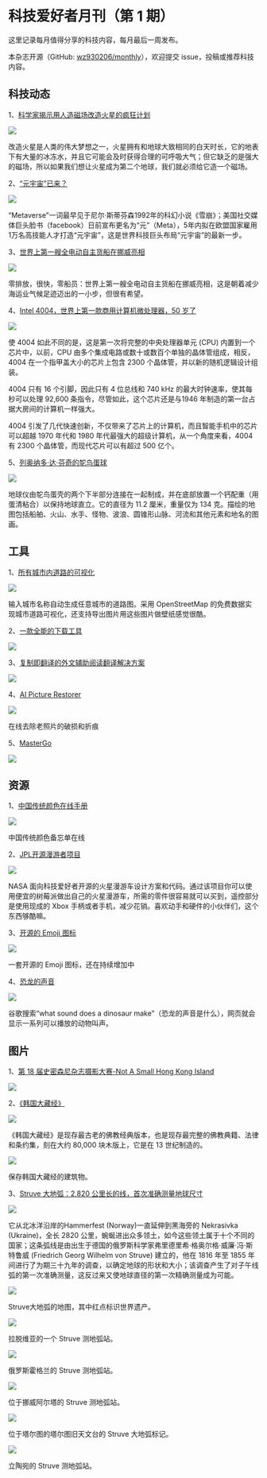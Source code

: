 <!--
 * @Author: your name
 * @Date: 2021-11-23 15:34:43
 * @LastEditTime: 2021-11-23 16:37:42
 * @LastEditors: Please set LastEditors
 * @Description: 打开koroFileHeader查看配置 进行设置: https://github.com/OBKoro1/koro1FileHeader/wiki/%E9%85%8D%E7%BD%AE
 * @FilePath: \monthly\docs\issue-1.md
-->
# 科技爱好者月刊（第 1 期）

这里记录每月值得分享的科技内容，每月最后一周发布。

本杂志开源（GitHub: [wz930206/monthly](https://github.com/wz930206/monthly)），欢迎提交 issue，投稿或推荐科技内容。

## 科技动态

1、[科学家揭示用人造磁场改造火星的疯狂计划](https://www.sciencealert.com/scientists-reveal-crazy-plan-to-terraform-mars-with-an-artificial-magnetic-field)

![](https://ur-home.oss-cn-shanghai.aliyuncs.com/monthly/issue-1/DiagramOfMarsMagneticField.jpg)

改造火星是人类的伟大梦想之一，火星拥有和地球大致相同的白天时长，它的地表下有大量的冰冻水，并且它可能会及时获得合理的可呼吸大气；但它缺乏的是强大的磁场，所以如果我们想让火星成为第二个地球，我们就必须给它造一个磁场。

2、[“元宇宙”已来？](https://finance.sina.com.cn/tech/2021-11-22/doc-iktzqtyu8724768.shtml)

![](https://ur-home.oss-cn-shanghai.aliyuncs.com/monthly/issue-1/003.jpg)

“Metaverse”一词最早见于尼尔·斯蒂芬森1992年的科幻小说《雪崩》；美国社交媒体巨头脸书（facebook）日前宣布更名为“元”（Meta），5年内拟在欧盟国家雇用1万名高技能人才打造“元宇宙”，这是世界科技巨头布局“元宇宙”的最新一步。

3、[世界上第一艘全电动自主货船在挪威亮相](https://techxplore.com/news/2021-11-electric-autonomous-cargo-ship-norway.html)

![](https://ur-home.oss-cn-shanghai.aliyuncs.com/monthly/issue-1/005.jpg)

零排放，很快，零船员：世界上第一艘全电动自主货船在挪威亮相，这是朝着减少海运业气候足迹迈出的一小步，但很有希望。

4、[Intel 4004，世界上第一款商用计算机微处理器，50 岁了](https://newatlas.com/computers/intel-4004-first-computer-chip-turns-50/)

![](https://ur-home.oss-cn-shanghai.aliyuncs.com/monthly/issue-1/006.jpg)

使 4004 如此不同的是，这是第一次将完整的中央处理器单元 (CPU) 内置到一个芯片中，以前，CPU 由多个集成电路或数十或数百个单独的晶体管组成，相反，4004 在一个指甲盖大小的芯片上包含 2300 个晶体管，并以新的随机逻辑设计组装。

4004 只有 16 个引脚，因此只有 4 位总线和 740 kHz 的最大时钟速率，使其每秒可以处理 92,600 条指令，尽管如此，这个芯片还是与1946 年制造的第一台占据大房间的计算机一样强大。

4004 引发了几代快速创新，不仅带来了芯片上的计算机，而且智能手机中的芯片可以超越 1970 年代和 1980 年代最强大的超级计算机，从一个角度来看，4004 有 2300 个晶体管，而现代芯片可以有超过 500 亿个。

5、[列奥纳多·达·芬奇的鸵鸟蛋球](https://www.amusingplanet.com/2021/11/leonardo-da-vincis-ostrich-egg-globe.html)

![](https://ur-home.oss-cn-shanghai.aliyuncs.com/monthly/issue-1/da-vinci-globe-1.jpg)

地球仪由鸵鸟蛋壳的两个下半部分连接在一起制成，并在底部放置一个钙配重（用蛋清粘合）以保持地球直立。它的直径为 11.2 厘米，重量仅为 134 克。描绘的地图包括船舶、火山、水手、怪物、波浪、圆锥形山脉、河流和其他元素和地名的图画。

## 工具

1、[所有城市内道路的可视化](https://anvaka.github.io/city-roads/)

![](https://ur-home.oss-cn-shanghai.aliyuncs.com/monthly/issue-1/city-road.gif)

输入城市名称自动生成任意城市的道路图。采用 OpenStreetMap 的免费数据实现城市道路可视化，还支持导出图片用这些图片做壁纸感觉很酷。

2、[一款全能的下载工具](https://motrix.app/)

![](https://ur-home.oss-cn-shanghai.aliyuncs.com/monthly/issue-1/007.png)

3、[复制即翻译的外文辅助阅读翻译解决方案](https://copytranslator.gitee.io/)

![](https://ur-home.oss-cn-shanghai.aliyuncs.com/monthly/issue-1/CopyTranslator.gif)

4、[AI Picture Restorer](https://hotpot.ai/restore-picture)

![](https://ur-home.oss-cn-shanghai.aliyuncs.com/monthly/issue-1/001.png)

在线去除老照片的破损和折痕

5、[MasterGo](https://mastergo.com/)

![](https://ur-home.oss-cn-shanghai.aliyuncs.com/monthly/issue-1/008.png)

## 资源

1、[中国传统颜色在线手册](https://colors.ichuantong.cn/)

![](https://ur-home.oss-cn-shanghai.aliyuncs.com/monthly/issue-1/009.png)

中国传统颜色备忘单在线

2、[JPL开源漫游者项目](https://opensourcerover.jpl.nasa.gov/)

![](https://ur-home.oss-cn-shanghai.aliyuncs.com/monthly/issue-1/open-source-rover.gif)

NASA 面向科技爱好者开源的火星漫游车设计方案和代码。通过该项目你可以使用便宜的树莓派做出自己的火星漫游车，所需的零件很容易就可以买到，遥控部分是使用现成的 Xbox 手柄或者手机，减少花销。喜欢动手和硬件的小伙伴们，这个东西够酷嘛。

3、[开源的 Emoji 图标](https://openmoji.org/)

![](https://ur-home.oss-cn-shanghai.aliyuncs.com/monthly/issue-1/010.png)

一套开源的 Emoji 图标，还在持续增加中

4、[恐龙的声音](https://www.google.com/search?q=what%20sound%20does%20a%20dinosaur%20make)

![](https://ur-home.oss-cn-shanghai.aliyuncs.com/monthly/issue-1/011.png)

谷歌搜索“what sound does a dinosaur make”（恐龙的声音是什么），网页就会显示一系列可以播放的动物叫声。

## 图片

1、[第 18 届史密森尼杂志摄影大赛-Not A Small Hong Kong Island](https://photocontest.smithsonianmag.com/photocontest/detail/not-a-small-hong-kong-island/)

![](https://ur-home.oss-cn-shanghai.aliyuncs.com/monthly/issue-1/002.png)

2、[《韩国大藏经》](https://www.amusingplanet.com/2021/10/tripitaka-koreana.html)

![](https://ur-home.oss-cn-shanghai.aliyuncs.com/monthly/issue-1/tripitaka-koreana-2.jpg)

《韩国大藏经》是现存最古老的佛教经典版本，也是现存最完整的佛教典籍、法律和条约集，刻在大约 80,000 块木版上，它是在 13 世纪制造的。

![](https://ur-home.oss-cn-shanghai.aliyuncs.com/monthly/issue-1/tripitaka-koreana-1.jpg)

保存韩国大藏经的建筑物。

3、[Struve 大地弧：2,820 公里长的线，首次准确测量地球尺寸](https://www.amusingplanet.com/2016/10/struve-geodetic-arc-2820-km-line-that.html)

![](https://ur-home.oss-cn-shanghai.aliyuncs.com/monthly/issue-1/struve-geodetic-arc-66.jpg)

它从北冰洋沿岸的Hammerfest (Norway)一直延伸到黑海旁的 Nekrasivka (Ukraine)，全长 2820 公里，蜿蜒进出众多领土，如今这些领土属于十个不同的国家；这条弧线是由出生于德国的俄罗斯科学家弗里德里希·格奥尔格·威廉·冯·斯特鲁威 (Friedrich Georg Wilhelm von Struve) 建立的，他在 1816 年至 1855 年间进行了为期三十九年的调查，以确定地球的形状和大小；该调查产生了对子午线弧的第一次准确测量，这反过来又使地球直径的第一次精确测量成为可能。

![](https://ur-home.oss-cn-shanghai.aliyuncs.com/monthly/issue-1/struve-geodetic-arc-map6.png)

Struve大地弧的地图，其中红点标识世界遗产。

![](https://ur-home.oss-cn-shanghai.aliyuncs.com/monthly/issue-1/struve-geodetic-arc-12.jpg)

拉脱维亚的一个 Struve 测地弧站。

![](https://ur-home.oss-cn-shanghai.aliyuncs.com/monthly/issue-1/struve-geodetic-arc-22.jpg)

俄罗斯霍格兰的 Struve 测地弧站。

![](https://ur-home.oss-cn-shanghai.aliyuncs.com/monthly/issue-1/struve-geodetic-arc-32.jpg)

位于挪威阿尔塔的 Struve 测地弧站。

![](https://ur-home.oss-cn-shanghai.aliyuncs.com/monthly/issue-1/struve-geodetic-arc-42.jpg)

位于塔尔图的塔尔图旧天文台的 Struve 大地弧标记。

![](https://ur-home.oss-cn-shanghai.aliyuncs.com/monthly/issue-1/struve-geodetic-arc-52.jpg)

立陶宛的 Struve 测地弧站。



